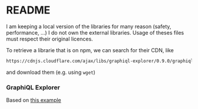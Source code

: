 # README

I am keeping a local version of the libraries for many reason (safety, performance, ...)
I do not own the external libraries. Usage of theses files must respect their original licences.



To retrieve a librarie that is on npm, we can search for their CDN, like

```bash
https://cdnjs.cloudflare.com/ajax/libs/graphiql-explorer/0.9.0/graphiqlExplorer.min.js
```

and download them (e.g. using `wget`)



### GraphiQL Explorer

Based on [this example](https://github.com/graphql/graphiql/blob/HEAD/packages/graphiql-plugin-explorer/examples/index.html)
